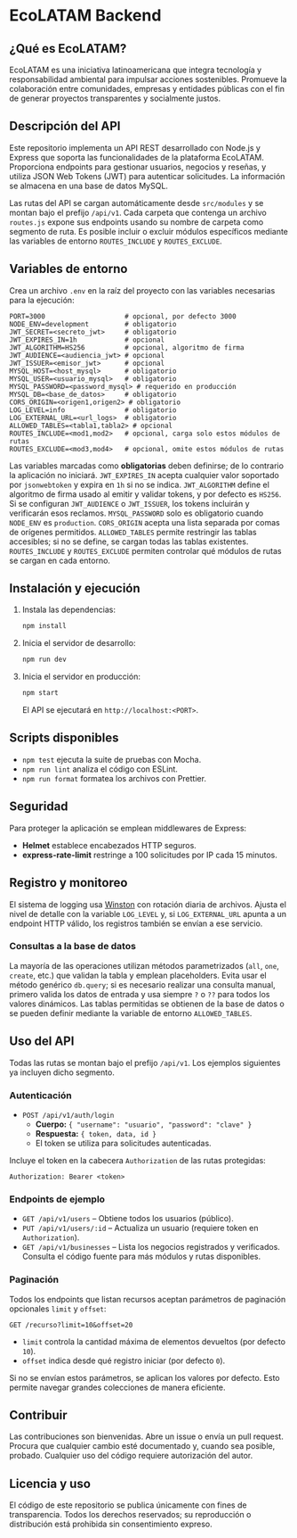 # EcoLATAM Backend

## ¿Qué es EcoLATAM?

EcoLATAM es una iniciativa latinoamericana que integra tecnología y responsabilidad ambiental para impulsar acciones sostenibles. Promueve la colaboración entre comunidades, empresas y entidades públicas con el fin de generar proyectos transparentes y socialmente justos.

## Descripción del API

Este repositorio implementa un API REST desarrollado con Node.js y Express que soporta las funcionalidades de la plataforma EcoLATAM. Proporciona endpoints para gestionar usuarios, negocios y reseñas, y utiliza JSON Web Tokens (JWT) para autenticar solicitudes. La información se almacena en una base de datos MySQL.

Las rutas del API se cargan automáticamente desde `src/modules` y se montan bajo el prefijo `/api/v1`. Cada carpeta que contenga un archivo `routes.js` expone sus endpoints usando su nombre de carpeta como segmento de ruta. Es posible incluir o excluir módulos específicos mediante las variables de entorno `ROUTES_INCLUDE` y `ROUTES_EXCLUDE`.

## Variables de entorno

Crea un archivo `.env` en la raíz del proyecto con las variables necesarias para la ejecución:

```
PORT=3000                    # opcional, por defecto 3000
NODE_ENV=development         # obligatorio
JWT_SECRET=<secreto_jwt>     # obligatorio
JWT_EXPIRES_IN=1h            # opcional
JWT_ALGORITHM=HS256          # opcional, algoritmo de firma
JWT_AUDIENCE=<audiencia_jwt> # opcional
JWT_ISSUER=<emisor_jwt>      # opcional
MYSQL_HOST=<host_mysql>      # obligatorio
MYSQL_USER=<usuario_mysql>   # obligatorio
MYSQL_PASSWORD=<password_mysql> # requerido en producción
MYSQL_DB=<base_de_datos>     # obligatorio
CORS_ORIGIN=<origen1,origen2> # obligatorio
LOG_LEVEL=info               # obligatorio
LOG_EXTERNAL_URL=<url_logs>  # obligatorio
ALLOWED_TABLES=<tabla1,tabla2> # opcional
ROUTES_INCLUDE=<mod1,mod2>   # opcional, carga solo estos módulos de rutas
ROUTES_EXCLUDE=<mod3,mod4>   # opcional, omite estos módulos de rutas
```

Las variables marcadas como **obligatorias** deben definirse; de lo contrario la aplicación no iniciará. `JWT_EXPIRES_IN` acepta cualquier valor soportado por `jsonwebtoken` y expira en `1h` si no se indica. `JWT_ALGORITHM` define el algoritmo de firma usado al emitir y validar tokens, y por defecto es `HS256`. Si se configuran `JWT_AUDIENCE` o `JWT_ISSUER`, los tokens incluirán y verificarán esos reclamos. `MYSQL_PASSWORD` solo es obligatorio cuando `NODE_ENV` es `production`. `CORS_ORIGIN` acepta una lista separada por comas de orígenes permitidos. `ALLOWED_TABLES` permite restringir las tablas accesibles; si no se define, se cargan todas las tablas existentes.
`ROUTES_INCLUDE` y `ROUTES_EXCLUDE` permiten controlar qué módulos de rutas se cargan en cada entorno.

## Instalación y ejecución

1. Instala las dependencias:
   ```bash
   npm install
   ```
2. Inicia el servidor de desarrollo:
   ```bash
   npm run dev
   ```
3. Inicia el servidor en producción:
   ```bash
   npm start
   ```
   El API se ejecutará en `http://localhost:<PORT>`.

## Scripts disponibles

- `npm test` ejecuta la suite de pruebas con Mocha.
- `npm run lint` analiza el código con ESLint.
- `npm run format` formatea los archivos con Prettier.

## Seguridad

Para proteger la aplicación se emplean middlewares de Express:

- **Helmet** establece encabezados HTTP seguros.
- **express-rate-limit** restringe a 100 solicitudes por IP cada 15 minutos.

## Registro y monitoreo

El sistema de logging usa [Winston](https://github.com/winstonjs/winston) con rotación diaria de archivos. Ajusta el nivel de detalle con la variable `LOG_LEVEL` y, si `LOG_EXTERNAL_URL` apunta a un endpoint HTTP válido, los registros también se envían a ese servicio.

### Consultas a la base de datos

La mayoría de las operaciones utilizan métodos parametrizados (`all`, `one`,
`create`, etc.) que validan la tabla y emplean placeholders. Evita usar el
método genérico `db.query`; si es necesario realizar una consulta manual,
primero valida los datos de entrada y usa siempre `?` o `??` para todos los
valores dinámicos. Las tablas permitidas se obtienen de la base de datos o se
pueden definir mediante la variable de entorno `ALLOWED_TABLES`.

## Uso del API

Todas las rutas se montan bajo el prefijo `/api/v1`. Los ejemplos siguientes ya incluyen dicho segmento.

### Autenticación

- `POST /api/v1/auth/login`
  - **Cuerpo:** `{ "username": "usuario", "password": "clave" }`
  - **Respuesta:** `{ token, data, id }`
  - El token se utiliza para solicitudes autenticadas.

Incluye el token en la cabecera `Authorization` de las rutas protegidas:

```
Authorization: Bearer <token>
```

### Endpoints de ejemplo

- `GET /api/v1/users` – Obtiene todos los usuarios (público).
- `PUT /api/v1/users/:id` – Actualiza un usuario (requiere token en `Authorization`).
- `GET /api/v1/businesses` – Lista los negocios registrados y verificados.
  Consulta el código fuente para más módulos y rutas disponibles.

### Paginación

Todos los endpoints que listan recursos aceptan parámetros de paginación opcionales `limit` y `offset`:

```
GET /recurso?limit=10&offset=20
```

- `limit` controla la cantidad máxima de elementos devueltos (por defecto `10`).
- `offset` indica desde qué registro iniciar (por defecto `0`).

Si no se envían estos parámetros, se aplican los valores por defecto. Esto permite navegar grandes colecciones de manera eficiente.

## Contribuir

Las contribuciones son bienvenidas. Abre un issue o envía un pull request. Procura que cualquier cambio esté documentado y, cuando sea posible, probado. Cualquier uso del código requiere autorización del autor.

## Licencia y uso

El código de este repositorio se publica únicamente con fines de transparencia. Todos los derechos reservados; su reproducción o distribución está prohibida sin consentimiento expreso.
